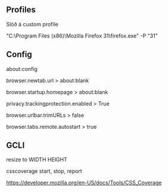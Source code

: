 ## Profiles

Slóð á custom profile

"C:\Program Files (x86)\Mozilla Firefox 31\firefox.exe" -P "31"

## Config

about:config

browser.newtab.url > about:blank

browser.startup.homepage > about:blank

privacy.trackingprotection.enabled > True

browser.urlbar.trimURLs > false

browser.tabs.remote.autostart > true

## GCLI

resize to WIDTH HEIGHT

csscoverage start, stop, report

https://developer.mozilla.org/en-US/docs/Tools/CSS_Coverage
